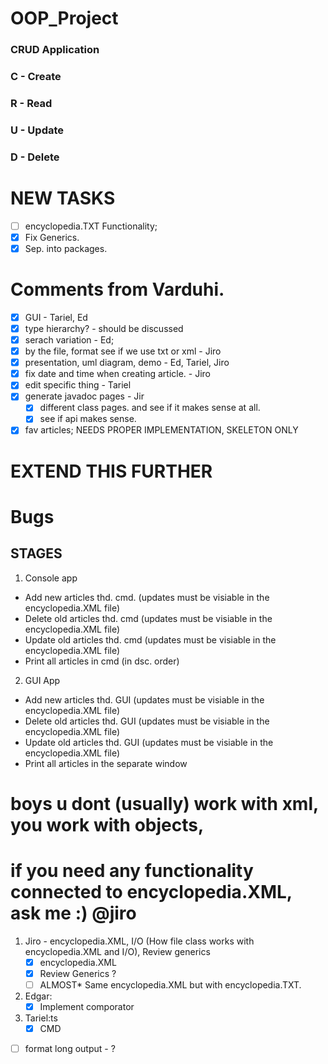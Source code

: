 # OOP_Project

### CRUD Application
### C - Create
### R - Read
### U - Update
### D - Delete

# NEW TASKS
- [ ] encyclopedia.TXT Functionality;
- [x] Fix Generics.
- [x] Sep. into packages.

# Comments from Varduhi.
- [x] GUI - Tariel, Ed
- [x] type hierarchy? - should be discussed
- [x] serach variation - Ed;
- [x] by the file, format see if we use txt or xml - Jiro
- [x] presentation, uml diagram, demo - Ed, Tariel, Jiro
- [x] fix date and time when creating article. - Jiro
- [x] edit specific thing - Tariel
- [x] generate javadoc pages - Jir
    - [x] different class pages. and see if it makes sense at all. 
    - [x] see if api makes sense.
- [x] fav articles; NEEDS PROPER IMPLEMENTATION, SKELETON ONLY
# EXTEND THIS FURTHER

# Bugs


## STAGES
1. Console app
- Add new articles thd. cmd. (updates must be visiable in the encyclopedia.XML file)
- Delete old articles thd. cmd (updates must be visiable in the encyclopedia.XML file)
- Update old articles thd. cmd (updates must be visiable in the encyclopedia.XML file)
- Print all articles in cmd (in dsc. order)
2. GUI App
- Add new articles thd. GUI (updates must be visiable in the encyclopedia.XML file)
- Delete old articles thd. GUI (updates must be visiable in the encyclopedia.XML file)
- Update old articles thd. GUI (updates must be visiable in the encyclopedia.XML file)
- Print all articles in the separate window

# boys u dont (usually) work with xml, you work with objects, 
# if you need any functionality connected to encyclopedia.XML, ask me :) @jiro
1. Jiro - encyclopedia.XML, I/O (How file class works with encyclopedia.XML and I/O), Review generics
    - [x] encyclopedia.XML
    - [x] Review Generics ?
    - [ ] ALMOST* Same encyclopedia.XML but with encyclopedia.TXT.
    
2. Edgar:
    - [x] Implement comporator
3. Tariel:ts
    - [x] CMD

- [ ] format long output -  ?